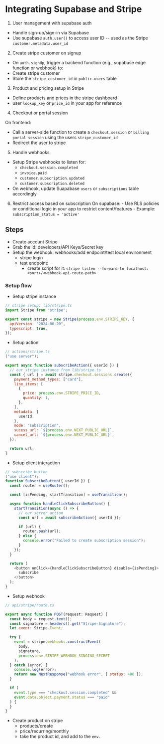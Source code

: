 # Integrating Supabase and Stripe

1. User management with supabase auth

- Handle sign-up/sign-in via Supabase
- Use supabase `auth.user()` to access user ID -- used as the Stripe `customer.metadata.user_id`

2. Create stripe customer on signup

- On `auth.signUp`, trigger a backend function (e.g., supabase edge function or webhook) to:
- Create stripe customer
- Store the `stripe_customer_id` in `public.users` table

3. Product and pricing setup in Stripe

- Define products and prices in the stripe dashboard
- user `lookup_key` or `price_id` in your app for reference

4. Checkout or portal session

On frontend:

- Call a server-side function to create a `checkout.session` or `billing portal session` using the users `stripe_customer_id`
- Redirect the user to stripe

5. Handle webhooks

- Setup Stripe webhooks to listen for:
  - `checkout.session.completed`
  - `invoice.paid`
  - `customer.subscription.updated`
  - `customer.subscription.deleted`
- On webhook, update Suapabase `users` or `subscriptions` table accordingly

6. Restrict access based on subscription
   On supabase: - Use RLS policies or conditional logic in your app to restrict content/features - Example: `subscription_status = 'active'`

## Steps

- Create account Stripe
- Grab the id: developers/API Keys/Secret key
- Setup the webhook: webhooks/add endpoint/test local environment
  - stripe login
  - test endpoint:
    - create script for it: `stripe listen --forward-to localhost:<port>/<webhook-api-route-path>`

### Setup flow

- Setup stripe instance

```js
// stripe setup: lib/stripe.ts
import Stripe from "stripe";

export const stripe = new Stripe(process.env.STRIPE_KEY, {
  apiVersion: "2024-06-20",
  typescript: true,
});
```

- Setup action

```js
// actions/stripe.ts
("use server");

export async function subscribeAction({ userId }) {
  // our stripe instance from lib/stripe.ts
  const { url } = await stripe.checkout.sessions.create({
    payment_method_types: ["card"],
    line_items: [
      {
        price: process.env.STRIPE_PRICE_ID,
        quantity: 1,
      },
    ],
    metadata: {
      userId,
    },
    mode: "subscription",
    sucess_url: `${process.env.NEXT_PUBLIC_URL}`,
    cancel_url: `${process.env.NEXT_PUBLIC_URL}`,
  });

  return url;
}
```

- Setup client interaction

```js
// subscribe button
("use client");
function SubscribeButton({ userId }) {
  const router = useRouter();

  const [isPending, startTransition] = useTransition();

  async function handleClickSubscribeButton() {
    startTransition(async () => {
      // our server action
      const url = await subscribeAction({ userId });

      if (url) {
        router.push(url);
      } else {
        console.error("Failed to create subscription session");
      }
    });
  }

  return (
    <button onClick={handleClickSubscribeButton} disable={isPending}>
      subscribe
    </button>
  );
}
```

- Setup webhook

```js
// api/stripe/route.ts

export async function POST(request: Request) {
  const body = request.text();
  const signature = headers().get("Stripe-Signature");
  let event: Stripe.Event;

  try {
    event = stripe.webhooks.constructEvent(
      body,
      signature,
      process.env.STRIPE_WEBHOOK_SINGING_SECRET
    );
  } catch (error) {
    console.log(error);
    return new NextResponse("webhook error", { status: 400 });
  }

  if (
    event.type === "checkout.session.completed" &&
    event.data.object.payment.status === "paid"
  ) {
  }
}
```

- Create product on stripe
  - products/create
  - price/recurring/monthly
  - take the product id, and add to the `env.`
